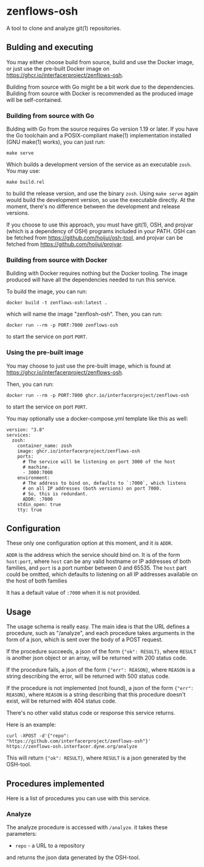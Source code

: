 <!--
Written and maintained by srfsh <info@dyne.org>.
Copyright (C) 2023 Dyne.org foundation <foundation@dyne.org>.

This program is free software: you can redistribute it and/or modify
it under the terms of the GNU Affero General Public License as published by
the Free Software Foundation, either version 3 of the License, or
(at your option) any later version.

This program is distributed in the hope that it will be useful,
but WITHOUT ANY WARRANTY; without even the implied warranty of
MERCHANTABILITY or FITNESS FOR A PARTICULAR PURPOSE.  See the
GNU Affero General Public License for more details.

You should have received a copy of the GNU Affero General Public License
along with this program.  If not, see <https://www.gnu.org/licenses/>.
-->

# zenflows-osh

A tool to clone and analyze git(1) repositories.


## Bulding and executing

You may either choose build from source, build and use the Docker
image, or just use the pre-built Docker image on
https://ghcr.io/interfacerproject/zenflows-osh.

Building from source with Go might be a bit work due to the
dependencies.  Building from source with Docker is recommended as
the produced image will be self-contained.


### Building from source with Go

Bulding with Go from the source requires Go version 1.19 or later.
If you have the Go toolchain and a POSIX-compliant make(1)
implementation installed (GNU make(1) works), you can just run:

	make serve

Which builds a development version of the service as an executable
`zosh`.  You may use:

	make build.rel

to build the release version, and use the binary `zosh`.  Using
`make serve` again would build the development version, so use the
executable directly.  At the moment, there's no difference between
the development and release versions.

If you choose to use this approach, you must have git(1), OSH, and
projvar (which is a dependency of OSH) programs included in your
PATH.  OSH can be fetched from https://github.com/hoijui/osh-tool,
and projvar can be fetched from https://github.com/hoijui/projvar.


### Building from source with Docker

Building with Docker requires nothing but the Docker tooling.  The
image produced will have all the dependencies needed to run this
service.

To build the image, you can run:

	docker build -t zenflows-osh:latest .

which will name the image "zenflosh-osh".  Then, you can run:

	docker run --rm -p PORT:7000 zenflows-osh

to start the service on port `PORT`.


### Using the pre-built image

You may choose to just use the pre-built image, which is found at
https://ghcr.io/interfacerproject/zenflows-osh.

Then, you can run:

	docker run --rm -p PORT:7000 ghcr.io/interfacerproject/zenflows-osh

to start the service on port `PORT`.

You may optionally use a docker-compose.yml template like this as well:

```
version: "3.8"
services:
  zosh:
    container_name: zosh
    image: ghcr.io/interfacerproject/zenflows-osh
    ports:
      # The service will be listening on port 3000 of the host
      # machine.
      - 3000:7000
    environment:
      # The address to bind on, defaults to `:7000`, which listens
      # on all IP addresses (both versions) on port 7000.
      # So, this is redundant.
      ADDR: :7000
    stdin_open: true
    tty: true
```

## Configuration

These only one configuration option at this moment, and it is `ADDR`.

`ADDR` is the address which the service should bind on.  It is of
the form `host:port`, where `host` can be any valid hostname or IP
addresses of both families, and `port` is a port number between 0
and 65535.  The `host` part could be omitted, which defaults to
listening on all IP addresses available on the host of both families

It has a default value of `:7000` when it is not provided.


## Usage

The usage schema is really easy.  The main idea is that the URL
defines a procedure, such as "/analyze", and each procedure takes
arguments in the form of a json, which is sent over the body of a
POST request.

If the procedure succeeds, a json of the form `{"ok": RESULT}`,
where `RESULT` is another json object or an array, will be returned
with 200 status code.

If the procedure fails, a json of the form `{"err": REASON}`,
where `REASON` is a string describing the error, will be returned with 500 status code.

If the procedure is not implemented (not found), a json of the form
`{"err": REASON}`, where `REASON` is a string describing that this
procedure doesn't exist, will be returned with 404 status code.

There's no other valid status code or response this service returns.

Here is an example:

	curl -XPOST -d'{"repo": "https://github.com/interfacerproject/zenflows-osh"}' https://zenflows-osh.interfacer.dyne.org/analyze

This will return `{"ok": RESULT}`, where `RESULT` is a json generated
by the OSH-tool.


## Procedures implemented

Here is a list of procedures you can use with this service.

### Analyze

The analyze procedure is accessed with `/analyze`.  it takes these parameters:

* `repo` - a URL to a repository

and returns the json data generated by the OSH-tool.
